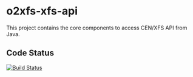 o2xfs-xfs-api
=====

This project contains the core components to access CEN/XFS API from Java.

## Code Status

[![Build Status](https://api.travis-ci.com/AndreasFagschlunger/o2xfs-xfs-api.svg?branch=develop)](https://travis-ci.com/AndreasFagschlunger/o2xfs-xfs-api)
